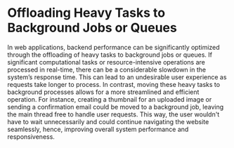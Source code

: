 # Offloading Heavy Tasks to Background Jobs or Queues

In web applications, backend performance can be significantly optimized through the offloading of heavy tasks to background jobs or queues. If significant computational tasks or resource-intensive operations are processed in real-time, there can be a considerable slowdown in the system’s response time. This can lead to an undesirable user experience as requests take longer to process. In contrast, moving these heavy tasks to background processes allows for a more streamlined and efficient operation. For instance, creating a thumbnail for an uploaded image or sending a confirmation email could be moved to a background job, leaving the main thread free to handle user requests. This way, the user wouldn't have to wait unnecessarily and could continue navigating the website seamlessly, hence, improving overall system performance and responsiveness.